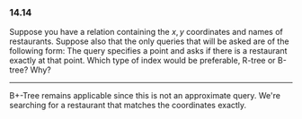 ### 14.14

Suppose you have a relation containing the $x, y$
 coordinates and names of restaurants. Suppose also that the only queries that will be asked are of the following form: The query specifies a point and asks if there is a restaurant exactly at that point. Which type of index would be preferable, R-tree or B-tree? Why?

 ---

B+-Tree remains applicable since this is not an approximate query. We're searching for a restaurant that matches the coordinates exactly.